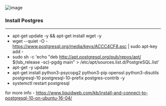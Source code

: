 ![image](https://user-images.githubusercontent.com/29688323/156474260-1ffb7446-d6dd-4a73-bbec-30789a8d63f8.png)


### Install Postgres 
-----------------
- apt-get update -y && apt-get install wget -y 
- wget --quiet -O - https://www.postgresql.org/media/keys/ACCC4CF8.asc | sudo apt-key add -
- sudo sh -c 'echo "deb http://apt.postgresql.org/pub/repos/apt/ $(lsb_release -sc)-pgdg main" > /etc/apt/sources.list.d/PostgreSQL.list'
- apt-get -y update
- apt-get install python3-psycopg2 python3-pip openssl python3-disutils postgresql-10 postgresql-10-prefix postgres-contrib -y 
- systemctl restart postgresql


for more info - https://www.liquidweb.com/kb/install-and-connect-to-postgresql-10-on-ubuntu-16-04/

